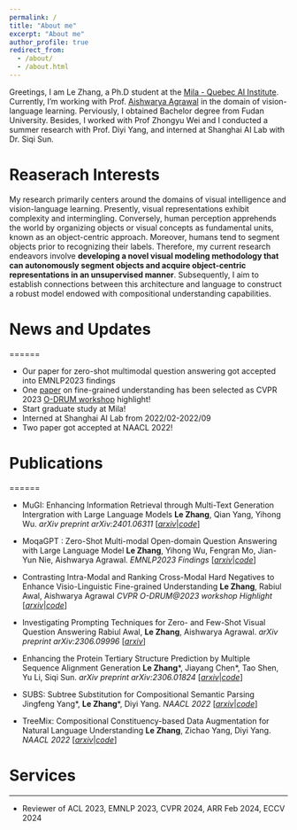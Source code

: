 ```yaml
---
permalink: /
title: "About me"
excerpt: "About me"
author_profile: true
redirect_from: 
  - /about/
  - /about.html
---
```


Greetings, I am Le Zhang, a Ph.D student at the [Mila - Quebec AI Institute](https://mila.quebec/en/person/le-zhang/).  Currently, I’m working with Prof. [Aishwarya Agrawal](https://www.iro.umontreal.ca/~agrawal/) in the domain of vision-language learning. Perviously, I obtained Bachelor degree from Fudan University. Besides, I worked with Prof Zhongyu Wei and I conducted a summer research with Prof. Diyi Yang, and interned at Shanghai AI Lab with Dr. Siqi Sun.

# Reaserach Interests

My research primarily centers around the domains of visual intelligence and vision-language learning. Presently, visual representations exhibit complexity and intermingling. Conversely, human perception apprehends the world by organizing objects or visual concepts as fundamental units, known as an object-centric approach. Moreover, humans tend to segment objects prior to recognizing their labels. Therefore, my current research endeavors involve **developing a novel visual modeling methodology that can autonomously segment objects and acquire object-centric representations in an unsupervised manner**. Subsequently, I aim to establish connections between this architecture and language to construct a robust model endowed with compositional understanding capabilities.

# News and Updates
======

- Our paper for zero-shot multimodal question answering got accepted into EMNLP2023 findings
- One [paper](https://arxiv.org/abs/2306.08832) on fine-grained understanding has been selected as CVPR 2023 [O-DRUM workshop](https://asu-apg.github.io/odrum/) highlight!
- Start graduate study at Mila!
- Interned at Shanghai AI Lab from 2022/02-2022/09
- Two paper got accepted at NAACL 2022!

# Publications

======

- MuGI: Enhancing Information Retrieval through Multi-Text Generation Intergration with Large Language Models
  **Le Zhang**, Qian Yang, Yihong Wu. *arXiv preprint arXiv:2401.06311* [[*arxiv*](https://arxiv.org/abs/2401.06311)|[*code*](https://github.com/lezhang7/Retrieval_MuGI)]

- MoqaGPT : Zero-Shot Multi-modal Open-domain Question Answering with Large Language Model
  **Le Zhang**, Yihong Wu, Fengran Mo, Jian-Yun Nie, Aishwarya Agrawal. *EMNLP2023 Findings* [[*arxiv*](https://arxiv.org/abs/2310.13265)|[*code*](https://github.com/lezhang7/MOQAGPT)]
  
- Contrasting Intra-Modal and Ranking Cross-Modal Hard Negatives to Enhance Visio-Linguistic Fine-grained Understanding
  **Le Zhang**, Rabiul Awal, Aishwarya Agrawal
  *CVPR O-DRUM@2023 workshop Highlight* [[*arxiv*](https://arxiv.org/abs/2306.08832)|[*code*](https://github.com/lezhang7/Enhance-FineGrained)]

- Investigating Prompting Techniques for Zero- and Few-Shot Visual Question Answering
  Rabiul Awal, **Le Zhang**, Aishwarya Agrawal. *arXiv preprint arXiv:2306.09996* [[*arxiv*](https://arxiv.org/abs/2306.09996)]
  
- Enhancing the Protein Tertiary Structure Prediction by Multiple Sequence Alignment Generation
  **Le Zhang**\*, Jiayang Chen\*, Tao Shen, Yu Li, Siqi Sun. *arXiv preprint arXiv:2306.01824* [[*arxiv*](https://arxiv.org/abs/2306.01824)|[*code*](https://github.com/lezhang7/MSA-Augmentor)]
  
- SUBS: Subtree Substitution for Compositional Semantic Parsing
  Jingfeng Yang\*, **Le Zhang**\*, Diyi Yang. *NAACL 2022* [[*arxiv*](https://arxiv.org/abs/2205.01538)|[*code*](https://github.com/SALT-NLP/SUBS)]
  
- TreeMix: Compositional Constituency-based Data Augmentation for Natural Language Understanding
  **Le Zhang**, Zichao Yang, Diyi Yang. *NAACL 2022* [[*arxiv*](https://arxiv.org/abs/2205.06153)|[*code*](https://github.com/lezhang7/TreeMix)]

# Services
------

- Reviewer of ACL 2023, EMNLP 2023, CVPR 2024, ARR Feb 2024, ECCV 2024
